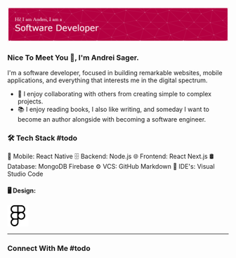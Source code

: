 ![Andrei Sager's GitHub Banner](./assets/images/github-header-banner.png)

### Nice To Meet You 👋, I'm Andrei Sager.

I'm a software developer, focused in building remarkable websites, mobile applications, and everything that interests me in the digital spectrum.

- 💞️ I enjoy collaborating with others from creating simple to complex projects.
- 📚 I enjoy reading books, I also like writing, and someday I want to become an author alongside with becoming a software engineer.

### 🛠 Tech Stack #todo

📱 Mobile: React Native
🗄 Backend: Node.js
🌐 Frontend: React Next.js
🛢 Database: MongoDB Firebase
⚙️ VCS: GitHub Markdown
🔧 IDE's: Visual Studio Code

#### 🖥 Design:

![Figma](./assets/icons/figma.svg)

---

### Connect With Me #todo
